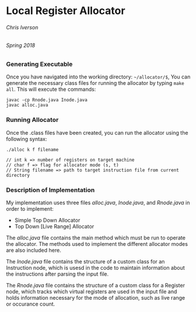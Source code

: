 # Local Register Allocator
###### Chris Iverson
###### Spring 2018

### Generating Executable

Once you have navigated into the working directory: `~/allocator/$`, You can generate the necessary class files for running the allocator by typing `make all`. This will execute the commands:
```
javac -cp Rnode.java Inode.java
javac alloc.java
```

### Running Allocator

Once the .class files have been created, you can run the allocator using the following syntax:
```
./alloc k f filename

// int k => number of registers on target machine
// char f => flag for allocator mode (s, t)
// String filename => path to target instruction file from current directory
```

### Description of Implementation

My implementation uses three files *alloc.java*, *Inode.java*, and *Rnode.java* in order to implement:
- Simple Top Down Allocator
- Top Down [Live Range] Allocator

The *alloc.java* file contains the main method which must be run to operate the allocator. The methods used to implement the different allocator modes are also included here.

The *Inode.java* file contains the structure of a custom class for an Instruction node, which is usesd in the code to maintain information about the instructions after parsing the input file.

The *Rnode.java* file contains the structure of a custom class for a Register node, which tracks which virtual registers are used in the input file and holds information necessary for the mode of allocation, such as live range or occurance count. 
